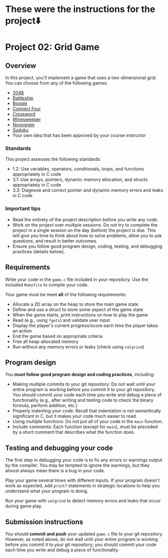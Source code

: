 # These were the instructions for the project⬇️

# Project 02: Grid Game

## Overview
In this project, you'll implement a game that uses a two-dimensional grid. You can choose from any of the following games:
* [2048](https://en.wikipedia.org/wiki/2048_(video_game))
* [Battleship](https://en.wikipedia.org/wiki/Battleship_(game))
* [Boggle](https://en.wikipedia.org/wiki/Boggle)
* [Connect Four](https://en.wikipedia.org/wiki/Connect_Four)
* [Crossword](https://en.wikipedia.org/wiki/Crossword)
* [Minesweeper](https://en.wikipedia.org/wiki/Minesweeper_(video_game))
* [Nonogram](https://en.wikipedia.org/wiki/Nonogram)
* [Sudoku](https://en.wikipedia.org/wiki/Sudoku)
* Your own idea that has been approved by your course instructor

### Standards
This project assesses the following standards:
* 1.2: Use variables, operators, conditionals, loops, and functions appropriately in C code
* 3.1: Use arrays, pointers, dynamic memory allocation, and structs appropriately in C code
* 3.3: Diagnose and correct pointer and dynamic memory errors and leaks in C code

### Important tips
* Read the entirety of the project description before you write any code.
* Work on the project over multiple sessions. Do not try to complete the project in a single session on the day (before) the project is due. This will give you time to think about how to solve problems, allow you to ask questions, and result in better outcomes.
* Ensure you follow good program design, coding, testing, and debugging practices (details below).

## Requirements
Write your code in the `game.c` file included in your repository. Use the included `Makefile` to compile your code.

Your game must be meet **all** of the following requirements:
* Allocate a 2D array on the heap to store the main game state
* Define and use a struct to store some aspect of the game state
* When the game starts, print instructions on how to play the game
* Read (e.g., using `fgets`) and validate user input
* Display the player's current progress/score each time the player takes an action
* End the game based on appropriate criteria
* Free all heap-allocated memory
* Run without any memory errors or leaks (check using `valgrind`)

## Program design

You **must follow good program design and coding practices**, including:
* Making multiple commits to your git repository: Do not wait until your entire program is working before you commit it to your git repository. You should commit your code each time you write and debug a piece of functionality (e.g., after writing and testing code to check the binary formula, perform addition, etc.)
* Properly indenting your code: Recall that indentation is not semantically significant in C, but it makes your code much easier to read.
* Using multiple functions: Do not put all of your code in the `main` function.
* Include comments: Each function (except for `main`), must be preceded by a short comment that describes what the function does.

## Testing and debugging your code
The first step in debugging your code is to fix any errors or warnings output by the compiler. You may be tempted to ignore the warnings, but they almost always mean there is a bug in your code.

Play your game several times with different inputs. If your program doesn't work as expected, add `printf` statements in strategic locations to help you understand what your program is doing.

Run your game with `valgrind` to detect memory errors and leaks that occur during game play.

## Submission instructions
You should **commit and push** your updated `game.c` file to your git repository. However, as noted above, do not wait until your entire program is working before you commit it to your git repository; you should commit your code each time you write and debug a piece of functionality.
